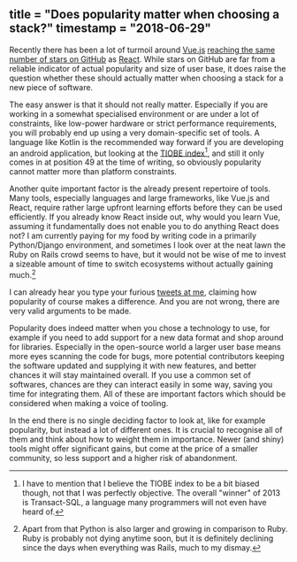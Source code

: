 title = "Does popularity matter when choosing a stack?"
timestamp = "2018-06-29"
---
Recently there has been a lot of turmoil around [Vue.js](https://github.com/vuejs/vue) [reaching the same number of stars on GitHub](https://hasvuepassedreactyet.surge.sh) as [React](https://github.com/facebook/react). While stars on GitHub are far from a reliable indicator of actual popularity and size of user base, it does raise the question whether these should actually matter when choosing a stack for a new piece of software.

The easy answer is that it should not really matter. Especially if you are working in a somewhat specialised environment or are under a lot of constraints, like low-power hardware or strict performance requirements, you will probably end up using a very domain-specific set of tools. A language like Kotlin is the recommended way forward if you are developing an android application, but looking at the [TIOBE index](https://www.tiobe.com/tiobe-index/)[^1], and still it only comes in at position 49 at the time of writing, so obviously popularity cannot matter more than platform constraints.

Another quite important factor is the already present repertoire of tools. Many tools, especially languages and large frameworks, like Vue.js and React, require rather large upfront learning efforts before they can be used efficiently. If you already know React inside out, why would you learn Vue, assuming it fundamentally does not enable you to do anything React does not? I am currently paying for my food by writing code in a primarily Python/Django environment, and sometimes I look over at the neat lawn the Ruby on Rails crowd seems to have, but it would not be wise of me to invest a sizeable amount of time to switch ecosystems without actually gaining much.[^2]

I can already hear you type your furious [tweets at me](https://twitter.com/_sulami_), claiming how popularity of course makes a difference. And you are not wrong, there are very valid arguments to be made.

Popularity does indeed matter when you chose a technology to use, for example if you need to add support for a new data format and shop around for libraries. Especially in the open-source world a larger user base means more eyes scanning the code for bugs, more potential contributors keeping the software updated and supplying it with new features, and better chances it will stay maintained overall. If you use a common set of softwares, chances are they can interact easily in some way, saving you time for integrating them. All of these are important factors which should be considered when making a voice of tooling.

In the end there is no single deciding factor to look at, like for example popularity, but instead a lot of different ones. It is crucial to recognise all of them and think about how to weight them in importance. Newer (and shiny) tools might offer significant gains, but come at the price of a smaller community, so less support and a higher risk of abandonment.


[^1]: I have to mention that I believe the TIOBE index to be a bit biased though, not that I was perfectly objective. The overall "winner" of 2013 is Transact-SQL, a language many programmers will not even have heard of.

[^2]: Apart from that Python is also larger and growing in comparison to Ruby. Ruby is probably not dying anytime soon, but it is definitely declining since the days when everything was Rails, much to my dismay.
